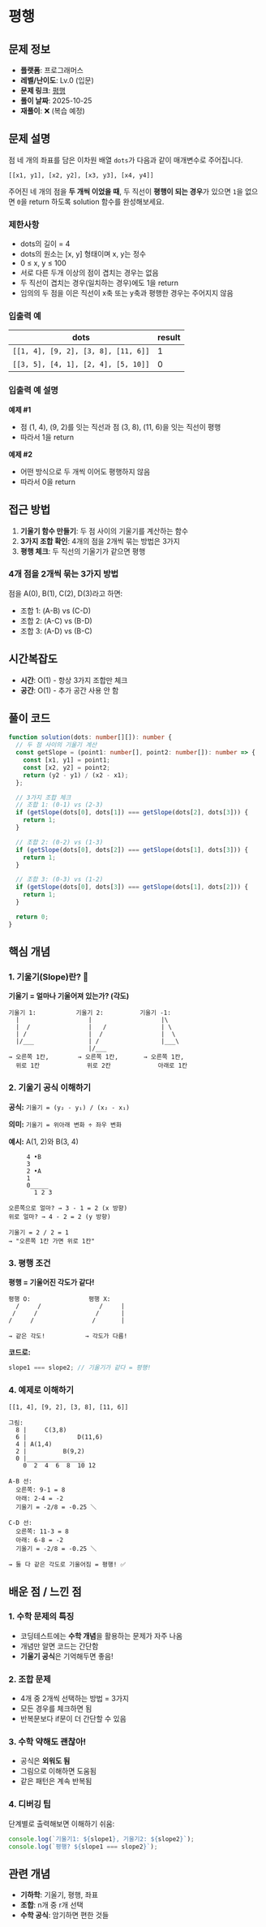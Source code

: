 # 평행

## 문제 정보

- **플랫폼**: 프로그래머스
- **레벨/난이도**: Lv.0 (입문)
- **문제 링크**: [평행](https://school.programmers.co.kr/learn/courses/30/lessons/120875)
- **풀이 날짜**: 2025-10-25
- **재풀이**: ❌ (복습 예정)

## 문제 설명

점 네 개의 좌표를 담은 이차원 배열 `dots`가 다음과 같이 매개변수로 주어집니다.

```
[[x1, y1], [x2, y2], [x3, y3], [x4, y4]]
```

주어진 네 개의 점을 **두 개씩 이었을 때**, 두 직선이 **평행이 되는 경우**가 있으면 `1`을 없으면 `0`을 return 하도록 solution 함수를 완성해보세요.

### 제한사항

- dots의 길이 = 4
- dots의 원소는 [x, y] 형태이며 x, y는 정수
- 0 ≤ x, y ≤ 100
- 서로 다른 두개 이상의 점이 겹치는 경우는 없음
- 두 직선이 겹치는 경우(일치하는 경우)에도 1을 return
- 임의의 두 점을 이은 직선이 x축 또는 y축과 평행한 경우는 주어지지 않음

### 입출력 예

| dots                                | result |
| ----------------------------------- | ------ |
| `[[1, 4], [9, 2], [3, 8], [11, 6]]` | 1      |
| `[[3, 5], [4, 1], [2, 4], [5, 10]]` | 0      |

### 입출력 예 설명

**예제 #1**

- 점 (1, 4), (9, 2)를 잇는 직선과 점 (3, 8), (11, 6)을 잇는 직선이 평행
- 따라서 1을 return

**예제 #2**

- 어떤 방식으로 두 개씩 이어도 평행하지 않음
- 따라서 0을 return

## 접근 방법

1. **기울기 함수 만들기**: 두 점 사이의 기울기를 계산하는 함수
2. **3가지 조합 확인**: 4개의 점을 2개씩 묶는 방법은 3가지
3. **평행 체크**: 두 직선의 기울기가 같으면 평행

### 4개 점을 2개씩 묶는 3가지 방법

점을 A(0), B(1), C(2), D(3)라고 하면:

- 조합 1: (A-B) vs (C-D)
- 조합 2: (A-C) vs (B-D)
- 조합 3: (A-D) vs (B-C)

## 시간복잡도

- **시간**: O(1) - 항상 3가지 조합만 체크
- **공간**: O(1) - 추가 공간 사용 안 함

## 풀이 코드

```typescript
function solution(dots: number[][]): number {
  // 두 점 사이의 기울기 계산
  const getSlope = (point1: number[], point2: number[]): number => {
    const [x1, y1] = point1;
    const [x2, y2] = point2;
    return (y2 - y1) / (x2 - x1);
  };

  // 3가지 조합 체크
  // 조합 1: (0-1) vs (2-3)
  if (getSlope(dots[0], dots[1]) === getSlope(dots[2], dots[3])) {
    return 1;
  }

  // 조합 2: (0-2) vs (1-3)
  if (getSlope(dots[0], dots[2]) === getSlope(dots[1], dots[3])) {
    return 1;
  }

  // 조합 3: (0-3) vs (1-2)
  if (getSlope(dots[0], dots[3]) === getSlope(dots[1], dots[2])) {
    return 1;
  }

  return 0;
}
```

## 핵심 개념

### 1. 기울기(Slope)란? 🎨

**기울기 = 얼마나 기울어져 있는가? (각도)**

```
기울기 1:           기울기 2:          기울기 -1:
  |                   |                   |\
  |  /                |   /               | \
  | /                 |  /                |  \
  |/___               | /                 |___\
                      |/___
→ 오른쪽 1칸,        → 오른쪽 1칸,       → 오른쪽 1칸,
  위로 1칸             위로 2칸             아래로 1칸
```

### 2. 기울기 공식 이해하기

**공식:** `기울기 = (y₂ - y₁) / (x₂ - x₁)`

**의미:** `기울기 = 위아래 변화 ÷ 좌우 변화`

**예시:** A(1, 2)와 B(3, 4)
```
     4 •B
     3
     2 •A
     1
     0_____
       1 2 3

오른쪽으로 얼마? → 3 - 1 = 2 (x 방향)
위로 얼마? → 4 - 2 = 2 (y 방향)

기울기 = 2 / 2 = 1
→ "오른쪽 1칸 가면 위로 1칸"
```

### 3. 평행 조건

**평행 = 기울어진 각도가 같다!**

```
평행 O:                평행 X:
  /     /                /     |
 /     /                /      |
/     /                /       |

→ 같은 각도!           → 각도가 다름!
```

**코드로:**
```typescript
slope1 === slope2; // 기울기가 같다 = 평행!
```

### 4. 예제로 이해하기

`[[1, 4], [9, 2], [3, 8], [11, 6]]`

```
그림:
  8 |     C(3,8)
  6 |              D(11,6)
  4 | A(1,4)
  2 |          B(9,2)
  0 |________________
    0  2  4  6  8  10 12

A-B 선:
  오른쪽: 9-1 = 8
  아래: 2-4 = -2
  기울기 = -2/8 = -0.25 ＼

C-D 선:
  오른쪽: 11-3 = 8
  아래: 6-8 = -2
  기울기 = -2/8 = -0.25 ＼

→ 둘 다 같은 각도로 기울어짐 = 평행! ✅
```

## 배운 점 / 느낀 점

### 1. 수학 문제의 특징

- 코딩테스트에는 **수학 개념**을 활용하는 문제가 자주 나옴
- 개념만 알면 코드는 간단함
- **기울기 공식**은 기억해두면 좋음!

### 2. 조합 문제

- 4개 중 2개씩 선택하는 방법 = 3가지
- 모든 경우를 체크하면 됨
- 반복문보다 if문이 더 간단할 수 있음

### 3. 수학 약해도 괜찮아!

- 공식은 **외워도 됨**
- 그림으로 이해하면 도움됨
- 같은 패턴은 계속 반복됨

### 4. 디버깅 팁

단계별로 출력해보면 이해하기 쉬움:

```typescript
console.log(`기울기1: ${slope1}, 기울기2: ${slope2}`);
console.log(`평행? ${slope1 === slope2}`);
```

## 관련 개념

- **기하학**: 기울기, 평행, 좌표
- **조합**: n개 중 r개 선택
- **수학 공식**: 암기하면 편한 것들

